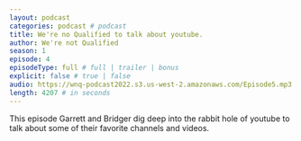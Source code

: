 ```yaml
---
layout: podcast
categories: podcast # podcast
title: We're no Qualified to talk about youtube.
author: We're not Qualified 
season: 1
episode: 4
episodeType: full # full | trailer | bonus
explicit: false # true | false
audio: https://wnq-podcast2022.s3.us-west-2.amazonaws.com/Episode5.mp3
length: 4207 # in seconds
---
```

This episode Garrett and Bridger dig deep into the rabbit hole of youtube to talk about some of their favorite channels and videos. 
